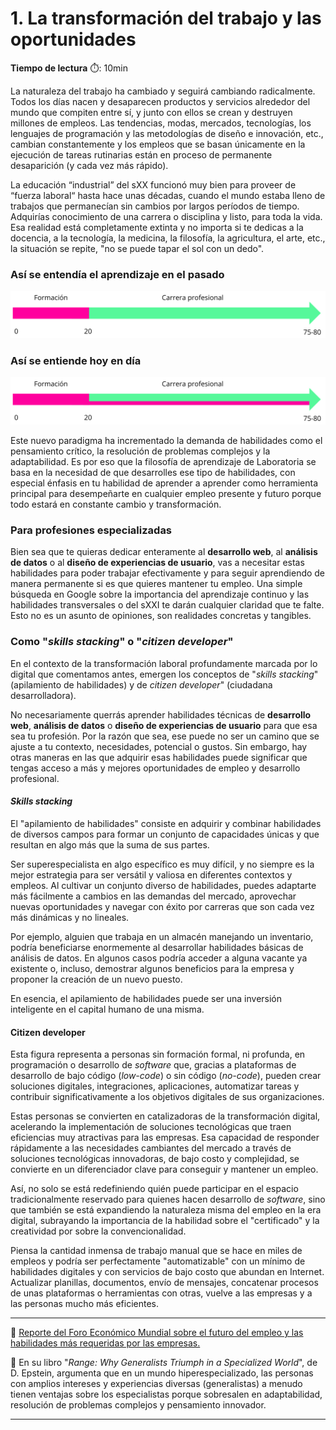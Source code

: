 # 1. La transformación del trabajo y las oportunidades

**Tiempo de lectura** :stopwatch:: 10min

La naturaleza del trabajo ha cambiado y seguirá cambiando radicalmente. Todos los días nacen y desaparecen productos y servicios alrededor del mundo que compiten entre sí, y junto con ellos se crean y destruyen millones de empleos. Las tendencias, modas, mercados, tecnologías, los lenguajes de programación y las metodologías de diseño e innovación, etc., cambian constantemente y los empleos que se basan únicamente en la ejecución de tareas rutinarias están en proceso de permanente  desaparición (y cada vez más rápido).

La educación “industrial” del sXX funcionó muy bien para proveer de “fuerza laboral“ hasta hace unas décadas, cuando el mundo estaba lleno de trabajos que permanecían sin cambios por largos períodos de tiempo. Adquirías conocimiento de una carrera o disciplina y listo, para toda la vida. Esa realidad está completamente extinta y no importa si te dedicas a la docencia, a la tecnología, la medicina, la filosofía, la agricultura, el arte, etc., la situación se repite, "no se puede tapar el sol con un dedo".

### Así se entendía el aprendizaje en el pasado

![](../assets/2024-03-07-11-27-38-image.png)

### Así se entiende hoy en día

![](../assets/2024-03-07-11-27-51-image.png)

Este nuevo paradigma ha incrementado la demanda de habilidades como el pensamiento crítico, la resolución de problemas complejos y la adaptabilidad. Es por eso que la filosofía de aprendizaje de Laboratoria se basa en la necesidad de que desarrolles ese tipo de habilidades, con especial énfasis en tu habilidad de aprender a aprender como herramienta principal para desempeñarte en cualquier empleo presente y futuro porque todo estará en constante cambio y transformación.

### Para profesiones especializadas

Bien sea que te quieras dedicar enteramente al **desarrollo web**, al **análisis de datos** o al **diseño de experiencias de usuario**, vas a necesitar estas habilidades para poder trabajar efectivamente y para seguir aprendiendo de manera permanente si es que quieres mantener tu empleo. Una simple búsqueda en Google sobre la importancia del aprendizaje continuo y las habilidades transversales o del sXXI te darán cualquier claridad que te falte. Esto no es un asunto de opiniones, son realidades concretas y tangibles.

### Como "*skills stacking*" o "*citizen developer*"

En el contexto de la transformación laboral profundamente marcada por lo digital que comentamos antes, emergen los conceptos de "*skills stacking*" (apilamiento de habilidades) y de *citizen developer*" (ciudadana desarrolladora).

No necesariamente querrás aprender habilidades técnicas de **desarrollo web**, **análisis de datos** o **diseño de experiencias de usuario** para que esa sea tu profesión. Por la razón que sea, ese puede no ser un camino que se ajuste a tu contexto, necesidades, potencial o gustos. Sin embargo, hay otras maneras en las que adquirir esas habilidades puede significar que tengas acceso a más y mejores oportunidades de empleo y desarrollo profesional.

#### *Skills stacking*

El "apilamiento de habilidades" consiste en adquirir y combinar habilidades de diversos campos para formar un conjunto de capacidades únicas y que resultan en algo más que la suma de sus partes. 

Ser superespecialista en algo específico es muy difícil, y no siempre es la mejor estrategia para ser versátil y valiosa en diferentes contextos y empleos. Al cultivar un conjunto diverso de habilidades, puedes adaptarte más fácilmente a cambios en las demandas del mercado, aprovechar nuevas oportunidades y navegar con éxito por carreras que son cada vez más dinámicas y no lineales.

Por ejemplo, alguien que trabaja en un almacén manejando un inventario, podría beneficiarse enormemente al desarrollar habilidades básicas de análisis de datos. En algunos casos podría acceder a alguna vacante ya existente o, incluso, demostrar algunos beneficios para la empresa y proponer la creación de un nuevo puesto. 

En esencia, el apilamiento de habilidades puede ser una inversión inteligente en el capital humano de una misma.

#### Citizen developer

Esta figura representa a personas sin formación formal, ni profunda, en programación o desarrollo de *software* que, gracias a plataformas de desarrollo de bajo código (*low-code*) o sin código (*no-code*), pueden crear soluciones digitales, integraciones, aplicaciones, automatizar tareas y contribuir significativamente a los objetivos digitales de sus organizaciones. 

Estas personas se convierten en catalizadoras de la transformación digital, acelerando la implementación de soluciones tecnológicas que traen eficiencias muy atractivas para las empresas. Esa capacidad de responder rápidamente a las necesidades cambiantes del mercado a través de soluciones tecnológicas innovadoras, de bajo costo y complejidad, se convierte en un diferenciador clave para conseguir y mantener un empleo. 

Así, no solo se está redefiniendo quién puede participar en el espacio tradicionalmente reservado para quienes hacen desarrollo de *software*, sino que también se está expandiendo la naturaleza misma del empleo en la era digital, subrayando la importancia de la habilidad sobre el "certificado" y la creatividad por sobre la convencionalidad.

Piensa la cantidad inmensa de trabajo manual que se hace en miles de empleos y podría ser perfectamente "automatizable" con un mínimo de habilidades digitales y con servicios de bajo costo que abundan en Internet. Actualizar planillas, documentos, envío de mensajes, concatenar procesos de unas plataformas o herramientas con otras, vuelve a las empresas y a las personas mucho más eficientes. 

---

:seedling: [Reporte del Foro Económico Mundial sobre el futuro del empleo y las habilidades más requeridas por las empresas.](https://es.weforum.org/agenda/2023/05/futuro-del-empleo-2023-estas-son-las-funciones-que-mas-crecen-y-las-que-mas-disminuyen/)

:seedling: En su libro "*Range: Why Generalists Triumph in a Specialized World*", de D. Epstein, argumenta que en un mundo hiperespecializado, las personas con amplios intereses y experiencias diversas (generalistas) a menudo tienen ventajas sobre los especialistas porque sobresalen en adaptabilidad, resolución de problemas complejos y pensamiento innovador.

---
